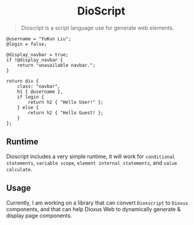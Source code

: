 <div align="center">
    <h1>DioScript</h1>
</div>

> Dioscript is a script language use for generate web elements.

```dioscript
@username = "YuKun Liu";
@login = false;

@display_navbar = true;
if !@display_navbar {
    return "unavailable navbar.";
}

return div {
    class: "navbar",
    h1 { @username },
    if login {
        return h2 { "Hello User!" };
    } else {
        return h2 { "Hello Guest! };
    }
};

```

## Runtime

Dioscript includes a very simple runtime, it will work for `conditional statements`, `variable scope`, `element internal statements`, and `value calculate`.

## Usage

Currently, I am working on a library that can convert `Dioxscript` to `Dioxus` components, and that can help Dioxus Web to dynamically generate & display page components.
